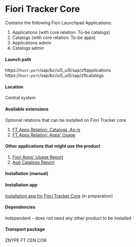 # Fiori Tracker Core

Contains the following Fiori Launchpad Applications:  
1. Applications (with core relation: To-be catalogs)
2. Catalogs (with core relation: To-be apps)
3. Applications admin
4. Catalogs admin

#### Launch path
https://`host:port`/sap/bc/ui5_ui5/sap/zftapplications <br>
https://`host:port`/sap/bc/ui5_ui5/sap/zftcatalogs

#### Location
Central system

#### Available extensions
Optional relations that can be installed on Fiori Tracker core
1. [FT Apps Relation: Catalogs, As-is](ft-apps-rel-catalogs-asis.md)
2. [FT Apps Relation: Apps' Usage](ft-apps-rel-appsusage.md)

#### Other applications that might use the product
1. [Fiori Apps' Usage Report](fa.md)
2. [App Catalogs Report](ac.md)

#### Installation (manual)

#### Installation app
[Installation app for Fiori Tracker Core](in-ft-core.md) (in preparation)

#### Dependencies
Independent - does not need any other product to be installed

#### Transport package
ZNYPE FT CEN COR